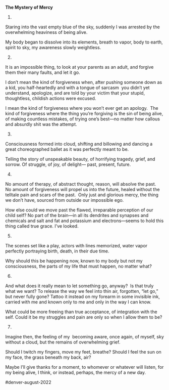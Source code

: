 **The Mystery of Mercy**

1.

Staring into the vast empty
blue of the sky, suddenly I was
arrested by the overwhelming
heaviness of being alive.

My body began to dissolve into
its elements, breath to vapor,
body to earth, spirit to sky, my
awareness slowly weightless.

2.

It is an impossible thing, to look at your
parents as an adult, and forgive them
their many faults, and let it go.

I don’t mean the kind of forgiveness when,
after pushing someone down as a kid, you
half-heartedly and with a tongue of sarcasm 
you didn’t yet understand, apologize, and are
told by your victim that your stupid,
thoughtless, childish actions were excused.

I mean the kind of forgiveness where you
won’t ever get an apology.  The kind of
forgiveness where the thing you’re forgiving
is the sin of being alive, of making countless
mistakes, of trying one’s best—no matter how
callous and absurdly shit was the attempt.

3.

Consciousness formed into cloud,
shifting and billowing and dancing
a great choreographed ballet as
it was perfectly meant to be.

Telling the story of unspeakable beauty,
of horrifying tragedy, grief, and sorrow.
Of struggle, of joy, of delight—
past, present, future.

4.

No amount of therapy, of abstract thought,
reason, will absolve the past.  No amount
of forgiveness will propel us into the future,
healed without the telltale pain and
scars of the past.  Only just and glorious
mercy, the thing we don’t have, sourced
from outside our impossible ego.

How else could we move past the flawed,
irreparable perception of our child self?
No part of the brain—in all its dendrites
and synapses and chemicals and salt
and fat and potassium and electrons—seems
to hold this thing called true grace. I’ve looked.

5.

The scenes set like a play,
actors with lines memorized,
water vapor perfectly portraying birth,
death, in their due time.

Why should this be happening now,
known to my body but not my
consciousness, the parts of my life
that must happen, no matter what?

6.

And what does it really mean to let something
go, anyway?  Is that truly what we want?
To release the way we feel into thin air,
forgotten, “let go,” but never fully gone?
Tattoo it instead on my forearm in some
invisible ink, carried with me and known
only to me and only in the way I can know.


What could be more freeing than true
acceptance, of integration with the self.
Could it be my struggles and pain are
only so when I allow them to be?

7.

Imagine then, the feeling of my 
becoming aware, once again,
of myself, sky without a cloud,
but the remains of overwhelming grief.

Should I twitch my fingers,
move my feet, breathe?
Should I feel the sun on my face,
the grass beneath my back, air?

Maybe I’ll give thanks for a moment,
to whomever or whatever will listen,
for my being alive, I think, or instead,
perhaps, the mercy of a new day.

#denver-august-2022 